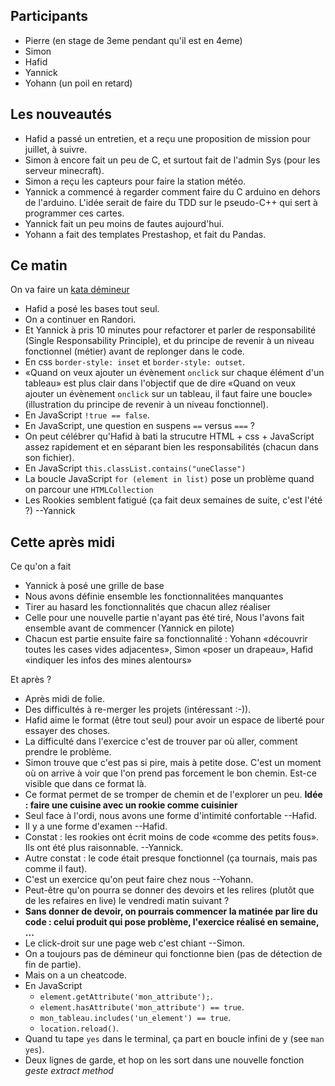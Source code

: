 ## Participants

- Pierre (en stage de 3eme pendant qu'il est en 4eme)
- Simon
- Hafid
- Yannick
- Yohann (un poil en retard)

## Les nouveautés

- Hafid a passé un entretien, et a reçu une proposition de mission pour juillet, à suivre.
- Simon à encore fait un peu de C, et surtout fait de l'admin Sys (pour les serveur minecraft).
- Simon a reçu les capteurs pour faire la station météo.
- Yannick a commencé à regarder comment faire du C arduino en dehors de l'arduino. L'idée serait de faire du TDD sur le pseudo-C++ qui sert à programmer ces cartes.
- Yannick fait un peu moins de fautes aujourd'hui.
- Yohann a fait des templates Prestashop, et fait du Pandas.

## Ce matin

On va faire un [kata démineur](http://codingdojo.org/kata/Minesweeper/)

- Hafid a posé les bases tout seul.
- On a continuer en Randori.
- Et Yannick à pris 10 minutes pour refactorer et parler de responsabilité (Single Responsability Principle), et du principe de revenir à un niveau fonctionnel (métier) avant de replonger dans le code.
- En css `border-style: inset` et `border-style: outset`.
- «Quand on veux ajouter un évènement `onclick` sur chaque élément d'un tableau» est plus clair dans l'objectif que de dire «Quand on veux ajouter un évènement `onclick` sur un tableau, il faut faire une boucle» (illustration du principe de revenir à un niveau fonctionnel).
- En JavaScript `!true == false`.
- En JavaScript, une question en suspens `==` versus `===` ?
- On peut célébrer qu'Hafid à bati la strucutre HTML + css + JavaScript assez rapidement et en séparant bien les responsabilités (chacun dans son fichier).
- En JavaScript `this.classList.contains("uneClasse")`
- La boucle JavaScript `for (element in list)` pose un problème quand on parcour une `HTMLCollection`
- Les Rookies semblent fatigué (ça fait deux semaines de suite, c'est l'été ?) --Yannick


## Cette après midi

Ce qu'on a fait
- Yannick à posé une grille de base
- Nous avons définie ensemble les fonctionnalitées manquantes
- Tirer au hasard les fonctionnalités que chacun allez réaliser
- Celle pour une nouvelle partie n'ayant pas été tiré, Nous l'avons fait ensemble avant de commencer (Yannick en pilote)
- Chacun est partie ensuite faire sa fonctionnalité : Yohann «découvrir toutes les cases vides adjacentes», Simon «poser un drapeau», Hafid «indiquer les infos des mines alentours»

Et après ?

- Après midi de folie.
- Des difficultés à re-merger les projets (intéressant :-)).
- Hafid aime le format (être tout seul) pour avoir un espace de liberté pour essayer des choses.
- La difficulté dans l'exercice c'est de trouver par où aller, comment prendre le problème.
- Simon trouve que c'est pas si pire, mais à petite dose. C'est un moment où on arrive à voir que l'on prend pas forcement le bon chemin. Est-ce visible que dans ce format là.
- Ce format permet de se tromper de chemin et de l'explorer un peu. **Idée : faire une cuisine avec un rookie comme cuisinier**
- Seul face à l'ordi, nous avons une forme d'intimité confortable --Hafid.
- Il y a une forme d'examen --Hafid.
- Constat : les rookies ont écrit moins de code «comme des petits fous». Ils ont été plus raisonnable. --Yannick.
- Autre constat : le code était presque fonctionnel (ça tournais, mais pas comme il faut).
- C'est un exercice qu'on peut faire chez nous --Yohann.
- Peut-être qu'on pourra se donner des devoirs et les relires (plutôt que de les refaires en live) le vendredi matin suivant ?
- **Sans donner de devoir, on pourrais commencer la matinée par lire du code : celui produit qui pose problème, l'exercice réalisé en semaine, ...**
- Le click-droit sur une page web c'est chiant --Simon.
- On a toujours pas de démineur qui fonctionne bien (pas de détection de fin de partie).
- Mais on a un cheatcode.
- En JavaScript 
  - `element.getAttribute('mon_attribute');`.
  - `element.hasAttribute('mon_attribute') == true`.
  - `mon_tableau.includes('un_element') == true`.
  - `location.reload()`.
- Quand tu tape `yes` dans le terminal, ça part en boucle infini de y (see `man yes`).
- Deux lignes de garde, et hop on les sort dans une nouvelle fonction *geste extract method*


